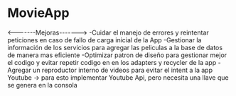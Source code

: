 # MovieApp
<-------Mejoras------->
-Cuidar el manejo de errores y reintentar peticiones en caso de fallo de carga inicial de la App
-Gestionar la información de los servicios para agregar las peliculas a la base de datos de manera mas eficiente
-Optimizar patron de diseño para gestionar mejor el codigo y evitar repetir codigo en en los adapters y recycler de la app
-Agregar un reproductor interno de videos para evitar el intent a la app Youtube -> para esto implementar Youtube Api, pero necesita una llave que se genera en la consola
